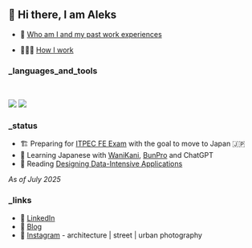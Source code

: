 ## 👋 Hi there, I am Aleks

- 👤 [Who am I and my past work experiences](https://github.com/aleksgorbenko/whoami) 

- 👨🏻‍💻 [How I work](https://github.com/aleksgorbenko/howiwork)

### _languages_and_tools

<br>

<p align="left">
  <img src="https://skillicons.dev/icons?i=golang,java,spring,postgres,redis" />
  <img src="https://skillicons.dev/icons?i=aws,terraform,k8s,git,postman" />
</p>

### _status

- 🏗️ Preparing for [ITPEC FE Exam](https://itpec.org) with the goal to move to Japan 🇯🇵
- 💬 Learning Japanese with [WaniKani](https://www.wanikani.com), [BunPro](https://bunpro.jp) and ChatGPT
- 📖 Reading [Designing Data-Intensive Applications](https://www.oreilly.com/library/view/designing-data-intensive-applications/9781491903063/)

_As of July 2025_

### _links
- 🧰 [LinkedIn](https://www.linkedin.com/in/aleks-gorbenko-software-engineer/)
- 📝 [Blog](https://aleksgorbenko.dev)
- 📸 [Instagram](https://www.instagram.com/aleksgbko/) - architecture | street | urban photography

<!--
**aleksgorbenko/aleksgorbenko** is a ✨ _special_ ✨ repository because its `README.md` (this file) appears on your GitHub profile.

Here are some ideas to get you started:

- 🔭 I’m currently working on ...
- 🌱 I’m currently learning ...
- 👯 I’m looking to collaborate on ...
- 🤔 I’m looking for help with ...
- 💬 Ask me about ...
- 📫 How to reach me: ...
- 😄 Pronouns: ...
- ⚡ Fun fact: ...
-->
